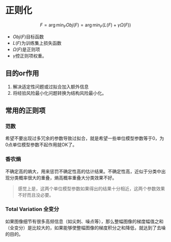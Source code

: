 # 正则化

$$
F = \arg\min_{F}Obj(F)=\arg\min_{F}(L(F)+\gamma\Omega(F))
$$

- $Obj(F)$目标函数
- $L(F)$为训练集上损失函数
- $\Omega(F)$是正则项
- $\gamma$控正则项权重。

## 目的or作用
1. 解决适定性问题或过拟合加入额外信息
2. 将经验风险最小化问题转换为结构风险最小化。 


## 常用的正则项

### 范数
希望不要出现过多冗余的参数导致过拟合，就是希望一些单位模型参数等于0，为0点单位模型参数不起作用就OK了。

### 香农熵
不确定高的熵大，用来惩罚不确定性高的估计结果。不确定性高，近似于分类中出现分类概率很大的重叠，熵高概率重叠大分类效果不好。
> 感觉上是，这两个单位模型参数如果得出的结果十分相近，这两个参数效果不好而且没必要。

### Total Variation 全变分
如果图像细节有很多高频信息（如尖刺、噪点等），那么整幅图像的梯度幅值之和（全变分）是比较大的，如果能够使整幅图像的梯度积分之和降低，就达到了去噪的目的。